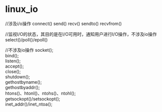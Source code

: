 linux_io
========


//涉及i/o操作
connect()
send()
recv()
sendto()
recvfrom()

//监视I/O的状态，其目的是在I/O可用时，通知用户进行I/O操作，不涉及io操作
select()/poll()/epoll()

//不涉及io操作
socket();  
bind();  
listen();  
accept();  
close();  
shutdown();  
gethostbyname();  
gethostbyaddr();  
htons()、htonl()、ntohs()、ntohl();  
getsockopt()/setsockopt();  
inet_addr()/inet_ntoa();  
